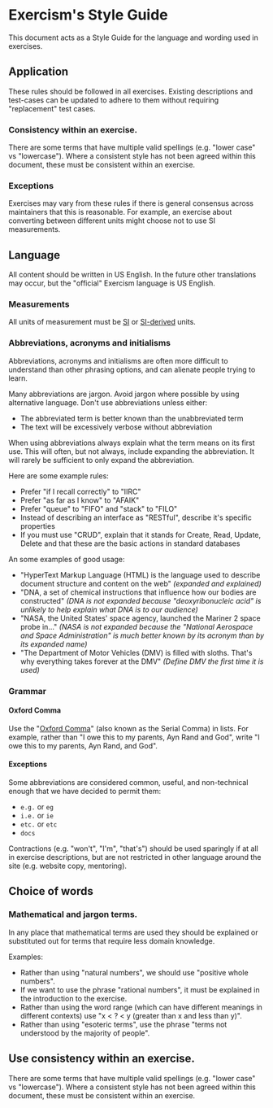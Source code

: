 # Exercism's Style Guide

This document acts as a Style Guide for the language and wording used in exercises.

## Application

These rules should be followed in all exercises. 
Existing descriptions and test-cases can be updated to adhere to them without requiring "replacement" test cases.

### Consistency within an exercise.

There are some terms that have multiple valid spellings (e.g. "lower case" vs "lowercase"). 
Where a consistent style has not been agreed within this document, these must be consistent within an exercise.

### Exceptions

Exercises may vary from these rules if there is general consensus across maintainers that this is reasonable. 
For example, an exercise about converting between different units might choose not to use SI measurements.

## Language

All content should be written in US English. In the future other translations may occur, but the "official" Exercism language is US English.

### Measurements
All units of measurement must be [SI](https://en.wikipedia.org/wiki/International_System_of_Units) or [SI-derived](https://en.wikipedia.org/wiki/SI_derived_unit) units.

### Abbreviations, acronyms and initialisms

Abbreviations, acronyms and initialisms are often more difficult to understand than other phrasing options, and can alienate people trying to learn.

Many abbreviations are jargon. Avoid jargon where possible by using alternative language. Don't use abbreviations unless either:
- The abbreviated term is better known than the unabbreviated term
- The text will be excessively verbose without abbreviation

When using abbreviations always explain what the term means on its first use. This will often, but not always, include expanding the abbreviation. It will rarely be sufficient to only expand the abbreviation.

Here are some example rules:
- Prefer "if I recall correctly" to "IIRC"
- Prefer "as far as I know" to "AFAIK"
- Prefer "queue" to "FIFO" and "stack" to "FILO"
- Instead of describing an interface as "RESTful", describe it's specific properties
- If you must use "CRUD", explain that it stands for Create, Read, Update, Delete and that these are the basic actions in standard databases

An some examples of good usage:
- "HyperText Markup Language (HTML) is the language used to describe document structure and content on the web" _(expanded and explained)_
- "DNA, a set of chemical instructions that influence how our bodies are constructed" _(DNA is not expanded because "deoxyribonucleic acid" is unlikely to help explain what DNA is to our audience)_
- "NASA, the United States' space agency, launched the Mariner 2 space probe in..." _(NASA is not expanded because the "National Aerospace and Space Administration" is much better known by its acronym than by its expanded name)_
- "The Department of Motor Vehicles (DMV) is filled with sloths. That's why everything takes forever at the DMV" _(Define DMV the first time it is used)_

### Grammar

#### Oxford Comma

Use the "[Oxford Comma](https://en.wikipedia.org/wiki/Serial_comma)" (also known as the Serial Comma) in lists. For example, rather than "I owe this to my parents, Ayn Rand and God", write "I owe this to my parents, Ayn Rand, and God".

#### Exceptions

Some abbreviations are considered common, useful, and non-technical enough that we have decided to permit them:
- `e.g.` or `eg`
- `i.e.` or `ie`
- `etc.` or `etc`
- `docs`

Contractions (e.g. "won't", "I'm", "that's") should be used sparingly if at all in exercise descriptions, but are not restricted in other language around the site (e.g. website copy, mentoring).

## Choice of words

### Mathematical and jargon terms.

In any place that mathematical terms are used they should be explained or substituted out for terms that require less domain knowledge.

Examples:
- Rather than using "natural numbers", we should use "positive whole numbers".
- If we want to use the phrase "rational numbers", it must be explained in the introduction to the exercise.
- Rather than using the word range (which can have different meanings in different contexts) use "x < ? < y (greater than x and less than y)".
- Rather than using "esoteric terms", use the phrase "terms not understood by the majority of people".

## Use consistency within an exercise.

There are some terms that have multiple valid spellings (e.g. "lower case" vs "lowercase").
Where a consistent style has not been agreed within this document, these must be consistent within an exercise.
